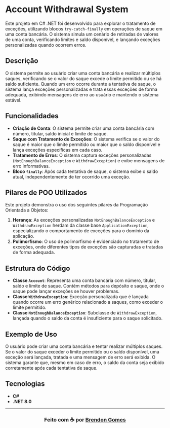 ﻿# Account Withdrawal System

Este projeto em C# .NET foi desenvolvido para explorar o tratamento de exceções, utilizando blocos `try-catch-finally` em operações de saque em uma conta bancária. O sistema simula um cenário de retiradas de valores de uma conta, verificando limites e saldo disponível, e lançando exceções personalizadas quando ocorrem erros.

## Descrição

O sistema permite ao usuário criar uma conta bancária e realizar múltiplos saques, verificando se o valor do saque excede o limite permitido ou se há saldo suficiente. Quando um erro ocorre durante a tentativa de saque, o sistema lança exceções personalizadas e trata essas exceções de forma adequada, exibindo mensagens de erro ao usuário e mantendo o sistema estável.

## Funcionalidades

- **Criação de Conta**: O sistema permite criar uma conta bancária com número, titular, saldo inicial e limite de saque.
- **Saque com Tratamento de Exceções**: O sistema verifica se o valor do saque é maior que o limite permitido ou maior que o saldo disponível e lança exceções específicas em cada caso.
- **Tratamento de Erros**: O sistema captura exceções personalizadas (`NotEnoughBalanceException` e `WithdrawException`) e exibe mensagens de erro informativas.
- **Bloco `finally`**: Após cada tentativa de saque, o sistema exibe o saldo atual, independentemente de ter ocorrido uma exceção.

## Pilares de POO Utilizados

Este projeto demonstra o uso dos seguintes pilares da Programação Orientada a Objetos:

1. **Herança**: As exceções personalizadas `NotEnoughBalanceException` e `WithdrawException` herdam da classe base `ApplicationException`, especializando o comportamento de exceções para o domínio da aplicação.
1. **Polimorfismo**: O uso de polimorfismo é evidenciado no tratamento de exceções, onde diferentes tipos de exceções são capturadas e tratadas de forma adequada.

## Estrutura do Código

- **Classe `Account`**: Representa uma conta bancária com número, titular, saldo e limite de saque. Contém métodos para depósito e saque, onde o saque pode lançar exceções se houver problemas.
- **Classe `WithdrawException`**: Exceção personalizada que é lançada quando ocorre um erro genérico relacionado a saques, como exceder o limite permitido.
- **Classe `NotEnoughBalanceException`**: Subclasse de `WithdrawException`, lançada quando o saldo da conta é insuficiente para o saque solicitado.

## Exemplo de Uso

O usuário pode criar uma conta bancária e tentar realizar múltiplos saques. Se o valor do saque exceder o limite permitido ou o saldo disponível, uma exceção será lançada, tratada e uma mensagem de erro será exibida. O sistema garante que, mesmo em caso de erro, o saldo da conta seja exibido corretamente após cada tentativa de saque.

## Tecnologias

- **C#**
- **.NET 8.0**

---

<h3 align="center">
    Feito com ☕ por <a href="https://github.com/Brendon3578"> Brendon Gomes</a>
</h3>
